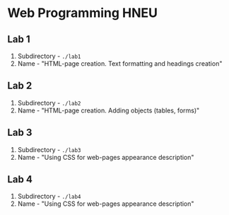 # Web Programming HNEU

## Lab 1
1. Subdirectory - `./lab1`
2. Name - "HTML-page creation. Text formatting and headings creation"

## Lab 2
1. Subdirectory - `./lab2`
2. Name - "HTML-page creation. Adding objects (tables, forms)"

## Lab 3
1. Subdirectory - `./lab3`
2. Name - "Using CSS for web-pages appearance description"

## Lab 4
1. Subdirectory - `./lab4`
2. Name - "Using CSS for web-pages appearance description"